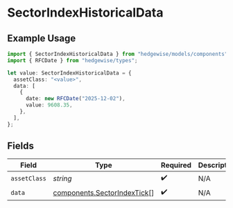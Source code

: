 # SectorIndexHistoricalData

## Example Usage

```typescript
import { SectorIndexHistoricalData } from "hedgewise/models/components";
import { RFCDate } from "hedgewise/types";

let value: SectorIndexHistoricalData = {
  assetClass: "<value>",
  data: [
    {
      date: new RFCDate("2025-12-02"),
      value: 9608.35,
    },
  ],
};
```

## Fields

| Field                                                                      | Type                                                                       | Required                                                                   | Description                                                                |
| -------------------------------------------------------------------------- | -------------------------------------------------------------------------- | -------------------------------------------------------------------------- | -------------------------------------------------------------------------- |
| `assetClass`                                                               | *string*                                                                   | :heavy_check_mark:                                                         | N/A                                                                        |
| `data`                                                                     | [components.SectorIndexTick](../../models/components/sectorindextick.md)[] | :heavy_check_mark:                                                         | N/A                                                                        |